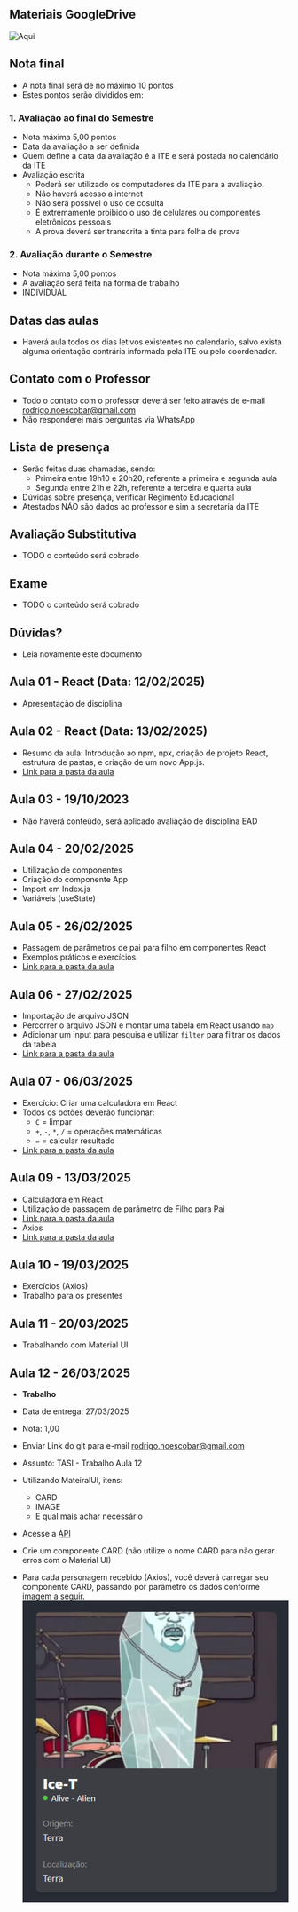 ﻿## Materiais GoogleDrive
![Aqui](https://drive.google.com/drive/folders/1WwpwcB3Rvk8trij4QQiv0HA_MymY0vrs?usp=sharing)

## Nota final
- A nota final será de no máximo 10 pontos
- Estes pontos serão divididos em:

### 1. Avaliação ao final do Semestre
- Nota máxima 5,00 pontos
- Data da avaliação a ser definida
- Quem define a data da avaliação é a ITE e será postada no calendário da ITE
- Avaliação escrita
  - Poderá ser utilizado os computadores da ITE para a avaliação.
  - Não haverá acesso a internet
  - Não será possível o uso de cosulta
  - É extremamente proibido o uso de celulares ou componentes eletrônicos pessoais
  - A prova deverá ser transcrita a tinta para folha de prova


### 2. Avaliação durante o Semestre
- Nota máxima 5,00 pontos
- A avaliação será feita na forma de trabalho
- INDIVIDUAL

## Datas das aulas
- Haverá aula todos os dias letivos existentes no calendário, salvo exista alguma orientação contrária informada pela ITE ou pelo coordenador.

## Contato com o Professor
- Todo o contato com o professor deverá ser feito através de e-mail [rodrigo.noescobar@gmail.com](mailto:rodrigo.noescobar@gmail.com)
- Não responderei mais perguntas via WhatsApp

## Lista de presença
- Serão feitas duas chamadas, sendo:
    - Primeira entre 19h10 e 20h20, referente a primeira e segunda aula
    - Segunda entre 21h e 22h, referente a terceira e quarta aula
- Dúvidas sobre presença, verificar Regimento Educacional
- Atestados NÃO são dados ao professor e sim a secretaria da ITE

## Avaliação Substitutiva
- TODO o conteúdo será cobrado

## Exame
- TODO o conteúdo será cobrado

## Dúvidas?
- Leia novamente este documento

## Aula 01 - React (Data: 12/02/2025)
- Apresentação de disciplina


## Aula 02 - React (Data: 13/02/2025)
- Resumo da aula: Introdução ao npm, npx, criação de projeto React, estrutura de pastas, e criação de um novo App.js.
- [Link para a pasta da aula](./Aula02)


## Aula 03 - 19/10/2023
- Não haverá conteúdo, será aplicado avaliação de disciplina EAD

## Aula 04 - 20/02/2025
- Utilização de componentes
- Criação do componente App
- Import em Index.js
- Variáveis (useState)

## Aula 05 - 26/02/2025
- Passagem de parâmetros de pai para filho em componentes React
- Exemplos práticos e exercícios
- [Link para a pasta da aula](./Aula05)

## Aula 06 - 27/02/2025
- Importação de arquivo JSON
- Percorrer o arquivo JSON e montar uma tabela em React usando `map`
- Adicionar um input para pesquisa e utilizar `filter` para filtrar os dados da tabela
- [Link para a pasta da aula](./Aula06)

## Aula 07 - 06/03/2025
- Exercício: Criar uma calculadora em React
- Todos os botões deverão funcionar:
  - `C` = limpar
  - `+`, `-`, `*`, `/` = operações matemáticas
  - `=` = calcular resultado
- [Link para a pasta da aula](./Aula07)

## Aula 09 - 13/03/2025
- Calculadora em React
- Utilização de passagem de parâmetro de Filho para Pai
- [Link para a pasta da aula](./Aula09.md)
- Axios
- [Link para a pasta da aula](./Aula09-Axios.md)

## Aula 10 - 19/03/2025
- Exercícios (Axios)
- Trabalho para os presentes

## Aula 11 - 20/03/2025
- Trabalhando com Material UI

## Aula 12 - 26/03/2025
- **Trabalho**
 - Data de entrega: 27/03/2025
 - Nota: 1,00
 - Enviar Link do git para e-mail rodrigo.noescobar@gmail.com
  - Assunto: TASI - Trabalho Aula 12


- Utilizando MateiralUI, itens:
  - CARD
  - IMAGE
  - E qual mais achar necessário
- Acesse a [API](https://rickandmortyapi.com/documentation)
- Crie um componente CARD (não utilize o nome CARD para não gerar erros com o Material UI)
- Para cada personagem recebido (Axios), você deverá carregar seu componente CARD, passando por parâmetro os dados conforme imagem a seguir.
![CARD](aula12/exemplo.png)
